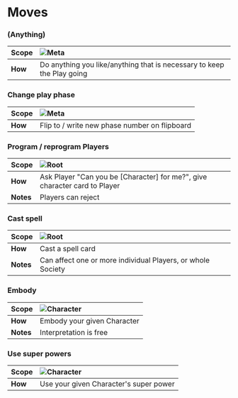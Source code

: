# Moves

### (Anything)
|Scope|![Meta](https://img.shields.io/static/v1?label=&message=Meta&style=flat-square&color=00c)|
|:-|:-|
|**How**|Do anything you like/anything that is necessary to keep the Play going|

### Change play phase
|Scope|![Meta](https://img.shields.io/static/v1?label=&message=Meta&style=flat-square&color=00c)|
|:-|:-|
|**How**|Flip to / write new phase number on flipboard|

### Program / reprogram Players
|Scope|![Root](https://img.shields.io/static/v1?label=&message=Root&style=flat-square&color=blueviolet)|
|:-|:-|
|**How**|Ask Player "Can you be [Character] for me?", give character card to Player|
|**Notes**|Players can reject|

### Cast spell
|Scope|![Root](https://img.shields.io/static/v1?label=&message=Root&style=flat-square&color=blueviolet)|
|:-|:-|
|**How**|Cast a spell card|
|**Notes**|Can affect one or more individual Players, or whole Society|

### Embody
|Scope|![Character](https://img.shields.io/static/v1?label=&message=Character&style=flat-square&color=orange)|
|:-|:-|
|**How**|Embody your given Character|
|**Notes**|Interpretation is free|

### Use super powers
|Scope|![Character](https://img.shields.io/static/v1?label=&message=Character&style=flat-square&color=orange)|
|:-|:-|
|**How**|Use your given Character's super power|
